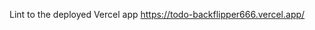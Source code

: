 Lint to the deployed Vercel app
https://todo-backflipper666.vercel.app/
<!-- https://todo-swart-xi.vercel.app/   old link-->
